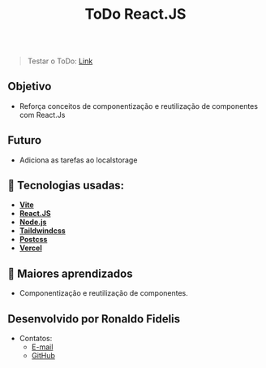 <h1 align=center> ToDo React.JS </h1>

<br>



<br>

> Testar o ToDo: <a href="https://to-do-react-js-sooty.vercel.app/" target="_blank" >Link</a>

## Objetivo

- Reforça conceitos de componentização e reutilização de componentes com React.Js

## Futuro

- Adiciona as tarefas ao localstorage

## 🚀 Tecnologias usadas:

* **[ Vite ](https://vitejs.dev/)**
* **[ React.JS ](https://react.dev/)**
* **[ Node.js ](https://nodejs.org/en)**
* **[ Taildwindcss ](https://tailwindcss.com/)**
* **[ Postcss ](#)**
* **[ Vercel ](https://vercel.com/)**

## 📝 Maiores aprendizados

* Componentização e reutilização de componentes.

## Desenvolvido por Ronaldo Fidelis
-  Contatos:
    - <a href="mailto:ronaldofidelis.ti@gmail.com" target="_blank">E-mail</a>
    - <a href="https://github.com/RonaldoFidelis" target="_blank">GitHub</a>
